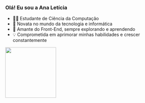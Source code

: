 ### Olá! Eu sou a Ana Letícia

- 👩‍💻 Estudante de Ciência da Computação
- 🌱 Novata no mundo da tecnologia e informática
- 🌟 Amante do Front-End, sempre explorando e aprendendo
- 💡 Comprometida em aprimorar minhas habilidades e crescer constantemente

<div>
  <a href="https://github.com/AnaSouzaPinheiro"></a>
  <img height="160em" src ="https://github-readme-stats.vercel.app/api/top-langs/?username=AnaSouzaPinheiro&layout=compact&langs_count=16&theme=dracula">
</div>
